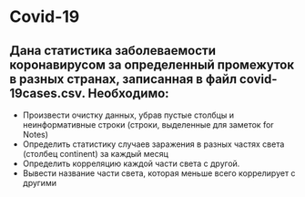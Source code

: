 # Covid-19
## Дана статистика заболеваемости коронавирусом за определенный промежуток в разных странах, записанная в файл covid-19cases.csv. Необходимо:
* Произвести очистку данных, убрав пустые столбцы и неинформативные строки (строки, выделенные для заметок for Notes)
* Определить статистику случаев заражения в разных частях света (столбец continent) за каждый месяц
* Определить корреляцию каждой части света с другой.
* Вывести название части света, которая меньше всего коррелирует с другими
